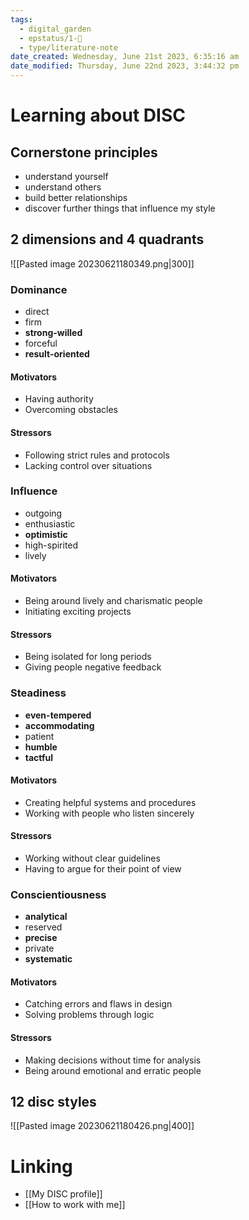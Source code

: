 ```yaml
---
tags:
  - digital_garden
  - epstatus/1-🌱
  - type/literature-note
date_created: Wednesday, June 21st 2023, 6:35:16 am
date_modified: Thursday, June 22nd 2023, 3:44:32 pm
---
```

# Learning about DISC

## Cornerstone principles
+ understand yourself
+ understand others
+ build better relationships
+ discover further things that influence my style

## 2 dimensions and 4 quadrants
![[Pasted image 20230621180349.png|300]]

### Dominance
+ direct
+ firm
+ **strong-willed**
+ forceful
+ **result-oriented**

#### Motivators
+ Having authority
+ Overcoming obstacles

#### Stressors
+ Following strict rules and protocols
+ Lacking control over situations

### Influence
+ outgoing
+ enthusiastic
+ **optimistic**
+ high-spirited
+ lively
#### Motivators
+ Being around lively and charismatic people
+ Initiating exciting projects

#### Stressors
+ Being isolated for long periods
+ Giving people negative feedback

### Steadiness
+ **even-tempered**
+ **accommodating**
+ patient
+ **humble**
+ **tactful**

#### Motivators
+ Creating helpful systems and procedures
+ Working with people who listen sincerely

#### Stressors
+ Working without clear guidelines
+ Having to argue for their point of view

### Conscientiousness
+ **analytical**
+ reserved
+ **precise**
+ private 
+ **systematic**

#### Motivators
+ Catching errors and flaws in design
+ Solving problems through logic

#### Stressors
+ Making decisions without time for analysis
+ Being around emotional and erratic people


## 12 disc styles
![[Pasted image 20230621180426.png|400]]



# Linking
+ [[My DISC profile]] 
+ [[How to work with me]]

